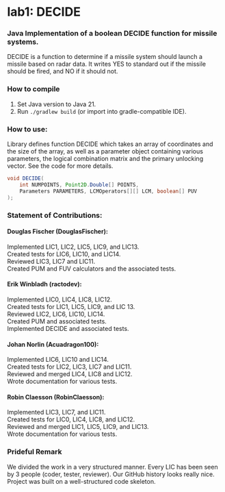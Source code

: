 # lab1: DECIDE

### Java Implementation of a boolean DECIDE function for missile systems.

DECIDE is a function to determine if a missile system should launch a missile based on radar data.
It writes YES to standard out if the missile should be fired, and NO if it should not.

### How to compile
1. Set Java version to Java 21.
2. Run `./gradlew build` (or import into gradle-compatible IDE).

### How to use:
Library defines function DECIDE which takes an array of coordinates and the size of the array, 
as well as a parameter object containing various parameters, the logical combination 
matrix and the primary unlocking vector. See the code for more details.
```java
void DECIDE(
    int NUMPOINTS, Point2D.Double[] POINTS,
    Parameters PARAMETERS, LCMOperators[][] LCM, boolean[] PUV
);
```

### Statement of Contributions:
#### Douglas Fischer (DouglasFischer):
Implemented LIC1, LIC2, LIC5, LIC9, and LIC13.  
Created tests for LIC6, LIC10, and LIC14.  
Reviewed LIC3, LIC7 and LIC11.  
Created PUM and FUV calculators and the associated tests.  

#### Erik Winbladh (ractodev):
Implemented LIC0, LIC4, LIC8, LIC12.  
Created tests for LIC1, LIC5, LIC9, and LIC 13.  
Reviewed LIC2, LIC6, LIC10, LIC14.  
Created PUM and associated tests.  
Implemented DECIDE and associated tests.  

#### Johan Norlin (Acuadragon100):
Implemented LIC6, LIC10 and LIC14.  
Created tests for LIC2, LIC3, LIC7 and LIC11.  
Reviewed and merged LIC4, LIC8 and LIC12.  
Wrote documentation for various tests.  

#### Robin Claesson (RobinClaesson):
Implemented LIC3, LIC7, and LIC11.  
Created tests for LIC0, LIC4, LIC8, and LIC12.  
Reviewed and merged LIC1, LIC5, LIC9, and LIC13.  
Wrote documentation for various tests.  


### Prideful Remark
We divided the work in a very structured manner.
Every LIC has been seen by 3 people (coder, tester, reviewer).
Our GitHub history looks really nice.
Project was built on a well-structured code skeleton.